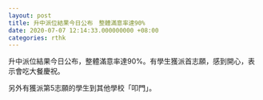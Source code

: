 ```yaml
---
layout: post
title: 升中派位結果今日公布　整體滿意率達90%
date: 2020-07-07 12:14:33.000000000 +08:00
categories: rthk
---
```


升中派位結果今日公布，整體滿意率達90%。有學生獲派首志願，感到開心，表示會吃大餐慶祝。

另外有獲派第5志願的學生到其他學校「叩門」。
